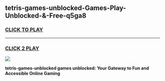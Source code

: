 
## tetris-games-unblocked-Games-Play-Unblocked-&-Free-q5ga8
<h3>
<a href="https://premium76.site?title=tetris-games-unblocked&ref=24A">CLICK TO PLAY</a></h3>
<hr>

<h3>
<a href="https://premium76.site?title=tetris-games-unblocked&ref=24A">CLICK 2 PLAY</a>
  
</h3>

<a href="https://premium76.site?title=tetris-games-unblocked&ref=24A"><img src="https://clearcache.store/games.png"></a>


**tetris-games-unblocked games unblocked: Your Gateway to Fun and Accessible Online Gaming**
